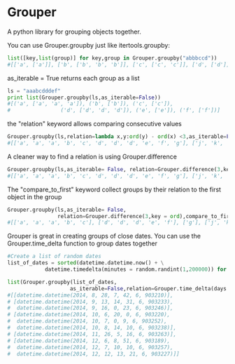 Grouper
=======

A python library for grouping objects together.


You can use Grouper.groupby just like itertools.groupby:
```python
list([key,list(group)] for key,group in Grouper.groupby("abbbccd"))
#[['a', ['a']], ['b', ['b', 'b', 'b']], ['c', ['c', 'c']], ['d', ['d']]]
```
as_iterable = True returns each group as a list
```python
ls = "aaabcdddef"
print list(Grouper.groupby(ls,as_iterable=False))
#[('a', ['a', 'a', 'a']), ('b', ['b']), ('c', ['c']), 
#                ('d', ['d', 'd', 'd']), ('e', ['e']), ('f', ['f'])]
```

the "relation" keyword allows comparing consecutive values
```python
Grouper.groupby(ls,relation=lambda x,y:ord(y) - ord(x) <3,as_iterable=False)
#[['a', 'a', 'a', 'b', 'c', 'd', 'd', 'd', 'e', 'f', 'g'], ['j', 'k', 'l', 'm']]
```

A cleaner way to find a relation is using Grouper.difference
```python
Grouper.groupby(ls,as_iterable= False, relation=Grouper.difference(3,key = ord))
#[['a', 'a', 'a', 'b', 'c', 'd', 'd', 'd', 'e', 'f', 'g'], ['j', 'k', 'l', 'm']]
```

The "compare_to_first" keyword collect groups by their relation to the first object in the group 
```python
Grouper.groupby(ls,as_iterable= False, 
                relation=Grouper.difference(3,key = ord),compare_to_first= True)
#[['a', 'a', 'a', 'b', 'c'], ['d', 'd', 'd', 'e', 'f'], ['g'], ['j', 'k', 'l'], ['m']]
```

Grouper is great in creating groups of close dates.
You can use the Grouper.time_delta function to group dates together
```python
#Create a list of random dates
list_of_dates = sorted(datetime.datetime.now() + \
            datetime.timedelta(minutes = random.randint(1,200000)) for i in range(10))

list(Grouper.groupby(list_of_dates,
                    as_iterable=False,relation=Grouper.time_delta(days = 7)))
#[[datetime.datetime(2014, 8, 28, 7, 42, 6, 903210)],
# [datetime.datetime(2014, 9, 13, 14, 31, 6, 903233),
#  datetime.datetime(2014, 9, 16, 0, 23, 6, 903246)],
# [datetime.datetime(2014, 10, 6, 20, 0, 6, 903220),
#  datetime.datetime(2014, 10, 7, 0, 9, 6, 903252),
#  datetime.datetime(2014, 10, 8, 14, 10, 6, 903238)],
# [datetime.datetime(2014, 11, 26, 5, 16, 6, 903263)],
# [datetime.datetime(2014, 12, 6, 8, 51, 6, 903189),
#  datetime.datetime(2014, 12, 7, 10, 10, 6, 903257),
#  datetime.datetime(2014, 12, 12, 13, 21, 6, 903227)]]
```